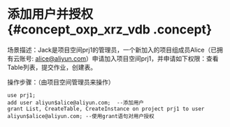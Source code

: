 # 添加用户并授权 {#concept_oxp_xrz_vdb .concept}

场景描述：Jack是项目空间prj1的管理员，一个新加入的项目组成员Alice（已拥有云账号: alice@aliyun.com）申请加入项目空间prj1，并申请如下权限：查看Table列表，提交作业，创建表。

操作步骤：（由项目空间管理员来操作）

```
use prj1;
add user aliyun$alice@aliyun.com;  --添加用户
grant List, CreateTable, CreateInstance on project prj1 to user aliyun$alice@aliyun.com; --使用grant语句对用户授权
```

